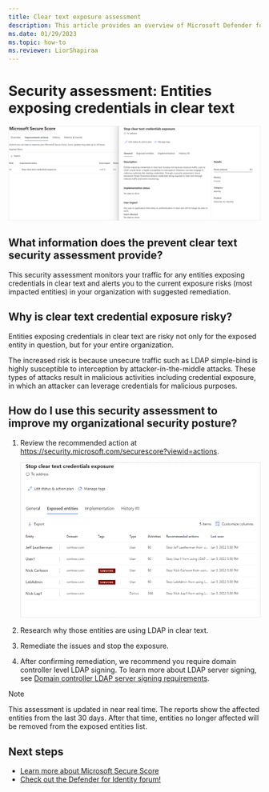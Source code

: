 ```yaml
---
title: Clear text exposure assessment
description: This article provides an overview of Microsoft Defender for Identity's clear text exposure identity security posture assessment report.
ms.date: 01/29/2023
ms.topic: how-to
ms.reviewer: LiorShapiraa
---
```


# Security assessment: Entities exposing credentials in clear text

![Prevent clear text credentials exposure.](media/cas-isp-clear-text-1.png)

## What information does the prevent clear text security assessment provide?

This security assessment monitors your traffic for any entities exposing credentials in clear text and alerts you to the current exposure risks (most impacted entities) in your organization with suggested remediation.

## Why is clear text credential exposure risky?

Entities exposing credentials in clear text are risky not only for the exposed entity in question, but for your entire organization.

The increased risk is because unsecure traffic such as LDAP simple-bind is highly susceptible to interception by attacker-in-the-middle attacks. These types of attacks result in malicious activities including credential exposure, in which an attacker can leverage credentials for malicious purposes.

## How do I use this security assessment to improve my organizational security posture?

1. Review the recommended action at <https://security.microsoft.com/securescore?viewid=actions>.

    ![Review top impacted entities and create an action plan.](media/cas-isp-clear-text-2.png)
1. Research why those entities are using LDAP in clear text.
1. Remediate the issues and stop the exposure.
1. After confirming remediation, we recommend you require domain controller level LDAP signing. To learn more about LDAP server signing, see [Domain controller LDAP server signing requirements](/windows/security/threat-protection/security-policy-settings/domain-controller-ldap-server-signing-requirements).

> [!NOTE]
> This assessment is updated in near real time.
> The reports show the affected entities from the last 30 days. After that time, entities no longer affected will be removed from the exposed entities list.

## Next steps

- [Learn more about Microsoft Secure Score](/microsoft-365/security/defender/microsoft-secure-score)
- [Check out the Defender for Identity forum!](<https://aka.ms/MDIcommunity>)
